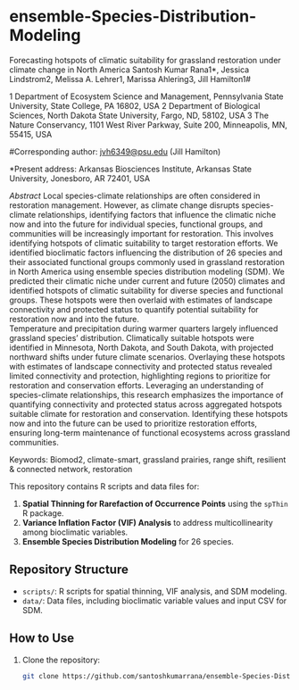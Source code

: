 # ensemble-Species-Distribution-Modeling
Forecasting hotspots of climatic suitability for grassland restoration under climate change in North America
Santosh Kumar Rana1*, Jessica Lindstrom2, Melissa A. Lehrer1, Marissa Ahlering3, Jill Hamilton1#

1 Department of Ecosystem Science and Management, Pennsylvania State University, State College, PA 16802, USA
2 Department of Biological Sciences, North Dakota State University, Fargo, ND, 58102, USA
3 The Nature Conservancy, 1101 West River Parkway, Suite 200, Minneapolis, MN, 55415, USA


#Corresponding author: jvh6349@psu.edu (Jill Hamilton)

*Present address: Arkansas Biosciences Institute, Arkansas State University, Jonesboro, AR 72401, USA

_Abstract_ 
Local species-climate relationships are often considered in restoration management. However, as climate change disrupts species-climate relationships, identifying factors that influence the climatic niche now and into the future for individual species, functional groups, and communities will be increasingly important for restoration. This involves identifying hotspots of climatic suitability to target restoration efforts.
We identified bioclimatic factors influencing the distribution of 26 species and their associated functional groups commonly used in grassland restoration in North America using ensemble species distribution modeling (SDM). We predicted their climatic niche under current and future (2050) climates and identified hotspots of climatic suitability for diverse species and functional groups. These hotspots were then overlaid with estimates of landscape connectivity and protected status to quantify potential suitability for restoration now and into the future.  
Temperature and precipitation during warmer quarters largely influenced grassland species’ distribution. Climatically suitable hotspots were identified in Minnesota, North Dakota, and South Dakota, with projected northward shifts under future climate scenarios. Overlaying these hotspots with estimates of landscape connectivity and protected status revealed limited connectivity and protection, highlighting regions to prioritize for restoration and conservation efforts.
Leveraging an understanding of species-climate relationships, this research emphasizes the importance of quantifying connectivity and protected status across aggregated hotspots suitable climate for restoration and conservation. Identifying these hotspots now and into the future can be used to prioritize restoration efforts, ensuring long-term maintenance of functional ecosystems across grassland communities.

Keywords: Biomod2, climate-smart, grassland prairies, range shift, resilient & connected network, restoration 




This repository contains R scripts and data files for:
1. **Spatial Thinning for Rarefaction of Occurrence Points** using the `spThin` R package.
2. **Variance Inflation Factor (VIF) Analysis** to address multicollinearity among bioclimatic variables.
3. **Ensemble Species Distribution Modeling** for 26 species.

## Repository Structure
- `scripts/`: R scripts for spatial thinning, VIF analysis, and SDM modeling.
- `data/`: Data files, including bioclimatic variable values and input CSV for SDM.

## How to Use
1. Clone the repository:
   ```bash
   git clone https://github.com/santoshkumarrana/ensemble-Species-Distribution-Modeling.git


